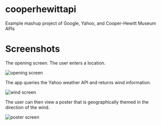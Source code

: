 cooperhewittapi
===============

Example mashup project of Google, Yahoo, and Cooper-Hewitt Museum APIs

# Screenshots

The opening screen. The user enters a location.

![opening screen](https://raw.github.com/anselmbradford/cooperhewittapi/master/screenshots/opening.png)

The app queries the Yahoo weather API and returns wind information.

![wind screen](https://raw.github.com/anselmbradford/cooperhewittapi/master/screenshots/poster.png)

The user can then view a poster that is geographically themed in the direction of the wind.

![poster screen](https://raw.github.com/anselmbradford/cooperhewittapi/master/screenshots/wind.png)
